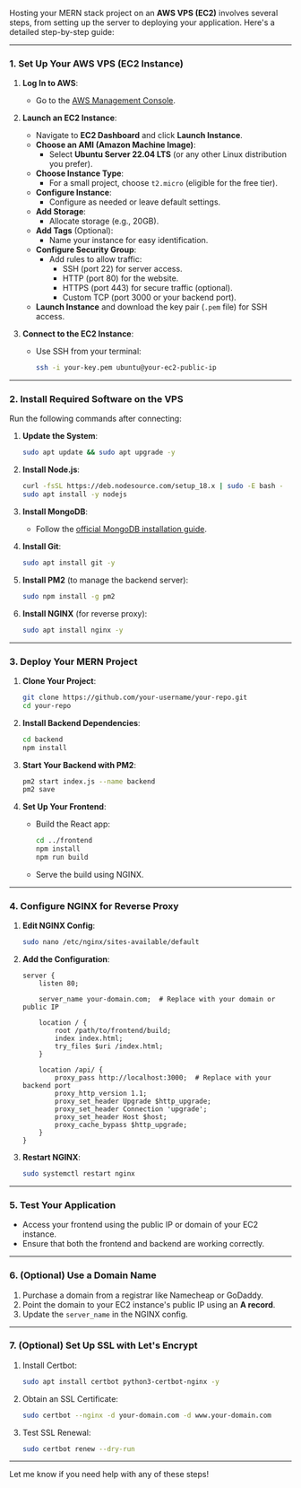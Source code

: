 Hosting your MERN stack project on an **AWS VPS (EC2)** involves several steps, from setting up the server to deploying your application. Here's a detailed step-by-step guide:

---

### **1. Set Up Your AWS VPS (EC2 Instance)**

1. **Log In to AWS**:
   - Go to the [AWS Management Console](https://aws.amazon.com/console/).

2. **Launch an EC2 Instance**:
   - Navigate to **EC2 Dashboard** and click **Launch Instance**.
   - **Choose an AMI (Amazon Machine Image)**:
     - Select **Ubuntu Server 22.04 LTS** (or any other Linux distribution you prefer).
   - **Choose Instance Type**:
     - For a small project, choose `t2.micro` (eligible for the free tier).
   - **Configure Instance**:
     - Configure as needed or leave default settings.
   - **Add Storage**:
     - Allocate storage (e.g., 20GB).
   - **Add Tags** (Optional):
     - Name your instance for easy identification.
   - **Configure Security Group**:
     - Add rules to allow traffic:
       - SSH (port 22) for server access.
       - HTTP (port 80) for the website.
       - HTTPS (port 443) for secure traffic (optional).
       - Custom TCP (port 3000 or your backend port).
   - **Launch Instance** and download the key pair (`.pem` file) for SSH access.

3. **Connect to the EC2 Instance**:
   - Use SSH from your terminal:
     ```bash
     ssh -i your-key.pem ubuntu@your-ec2-public-ip
     ```

---

### **2. Install Required Software on the VPS**

Run the following commands after connecting:

1. **Update the System**:
   ```bash
   sudo apt update && sudo apt upgrade -y
   ```

2. **Install Node.js**:
   ```bash
   curl -fsSL https://deb.nodesource.com/setup_18.x | sudo -E bash -
   sudo apt install -y nodejs
   ```

3. **Install MongoDB**:
   - Follow the [official MongoDB installation guide](https://www.mongodb.com/docs/manual/tutorial/install-mongodb-on-ubuntu/).

4. **Install Git**:
   ```bash
   sudo apt install git -y
   ```

5. **Install PM2** (to manage the backend server):
   ```bash
   sudo npm install -g pm2
   ```

6. **Install NGINX** (for reverse proxy):
   ```bash
   sudo apt install nginx -y
   ```

---

### **3. Deploy Your MERN Project**

1. **Clone Your Project**:
   ```bash
   git clone https://github.com/your-username/your-repo.git
   cd your-repo
   ```

2. **Install Backend Dependencies**:
   ```bash
   cd backend
   npm install
   ```

3. **Start Your Backend with PM2**:
   ```bash
   pm2 start index.js --name backend
   pm2 save
   ```

4. **Set Up Your Frontend**:
   - Build the React app:
     ```bash
     cd ../frontend
     npm install
     npm run build
     ```
   - Serve the build using NGINX.

---

### **4. Configure NGINX for Reverse Proxy**

1. **Edit NGINX Config**:
   ```bash
   sudo nano /etc/nginx/sites-available/default
   ```

2. **Add the Configuration**:
   ```nginx
   server {
       listen 80;

       server_name your-domain.com;  # Replace with your domain or public IP

       location / {
           root /path/to/frontend/build;
           index index.html;
           try_files $uri /index.html;
       }

       location /api/ {
           proxy_pass http://localhost:3000;  # Replace with your backend port
           proxy_http_version 1.1;
           proxy_set_header Upgrade $http_upgrade;
           proxy_set_header Connection 'upgrade';
           proxy_set_header Host $host;
           proxy_cache_bypass $http_upgrade;
       }
   }
   ```

3. **Restart NGINX**:
   ```bash
   sudo systemctl restart nginx
   ```

---

### **5. Test Your Application**

- Access your frontend using the public IP or domain of your EC2 instance.
- Ensure that both the frontend and backend are working correctly.

---

### **6. (Optional) Use a Domain Name**

1. Purchase a domain from a registrar like Namecheap or GoDaddy.
2. Point the domain to your EC2 instance's public IP using an **A record**.
3. Update the `server_name` in the NGINX config.

---

### **7. (Optional) Set Up SSL with Let's Encrypt**

1. Install Certbot:
   ```bash
   sudo apt install certbot python3-certbot-nginx -y
   ```
2. Obtain an SSL Certificate:
   ```bash
   sudo certbot --nginx -d your-domain.com -d www.your-domain.com
   ```
3. Test SSL Renewal:
   ```bash
   sudo certbot renew --dry-run
   ```

---

Let me know if you need help with any of these steps!
 
 
